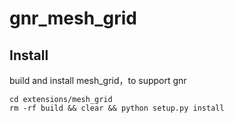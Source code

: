 # gnr_mesh_grid


## Install
build and install mesh_grid，to support gnr
```
cd extensions/mesh_grid
rm -rf build && clear && python setup.py install
```
